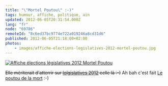 ```yaml
---
title: "\"Mortel Poutou\" :-)"
tags: humour, affiche, politique, ain
updated: 2012-06-05T20:31:54.000Z
lang: "fr"
node: "69786"
remoteId: "8c6ed37bc9774e722a019246a8cd31d6"
published: 2012-06-05T21:18:00+02:00
photos:
    - images/affiche-elections-legislatives-2012-mortel-poutou.jpg
---
```

<a href="/images/affiche-elections-legislatives-2012-mortel-poutou.jpg"><img loading="lazy" src="/images/660x/affiche-elections-legislatives-2012-mortel-poutou.jpg" alt="Affiche élections législatives 2012 Mortel Poutou">
</a>

<strike>Elle mériterait d'atterrir sur [lolgislatives 2012](http://lolgislatives2012.tumblr.com/) celle là :-)</strike>
 Ah bah c'est fait [Le poutou de la mort](http://lolgislatives2012.tumblr.com/post/24485240456/le-poutou-de-la-mort-via-dpobel#.T85skWY6uFI) :-)

